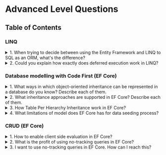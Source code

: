 # Advanced Level Questions

## Table of Contents

### LINQ

<details>
<summary>1. When trying to decide between using the Entity Framework and LINQ to SQL as an ORM, what's the difference?</summary>

>#### Answer:
>* **LINQ to SQL** only supports 1 to 1 mapping of database tables, views, sprocs and functions available in Microsoft SQL Server. It's a great API to use for quick data access construction to relatively well designed SQL Server databases. LINQ2SQL was first released with C# 3.0 and .Net Framework 3.5.
>* **LINQ to Entities** (ADO.Net Entity Framework) is an ORM (Object Relational Mapper) API which allows for a broad definition of object domain models and their relationships to many different ADO.Net data providers. As such, you can mix and match a number of different database vendors, application servers or protocols to design an aggregated mash-up of objects which are constructed from a variety of tables, sources, services, etc. ADO.Net Framework was released with the .Net Framework 3.5 SP1.

</details>

<details>
<summary>2. Could you explain how exactly does deferred execution work in LINQ?</code></summary>

>#### Answer:
When you create a LINQ query on an IQueryable<T> object, LINQ builds an Expression Tree that stores all the procedures to be executed on the queried collection. When you call an aggregation method, LINQ executes the Expression Tree and returns the query result. Expression tree is executed every time you call an aggregation method, so if the initial data is changed between the calls, the result may differ.

</details>

### Database modelling with Code First (EF Core)

<details>
<summary>1. What ways in which object-oriented inheritance can be represented in a database do you know? Describe each of them.</summary>

>#### Answer:
>There are 3 ways in which object-oriented inheritance can be represented in a database:
>
>1) **Table Per Hierarchy (TPH)** : One table is used to represent all classes in the hierarchy. A "discriminator" column is used to discriminate between differing types. The table takes the name of the base class or its associated DbSet property by default. In previous versions of Entity Framework, TPH was the default mapping pattern for inheritance. Entity Framework Core currently only implements the TPH pattern.
>
>2) **Table Per Type (TPT)** : A separate table is used to represent each type in the inheritance chain, including abstract types. Tables that represent derived types are related to their base type via foreign keys.
>
>3) **Table Per Concrete Type (TPC)** : A separate table is used to represent each concrete type in the inheritance chain. Properties in any abstract base type are generated as fields in each concrete type's table. There is no relationship between differing types.

</details>

<details>
<summary>2. What inheritance approaches are supported in EF Core? Describe each of them.</summary>

>#### Answer:
>There is only one pattern is supported now in EF Core:
>
>**Table Per Hierarchy (TPH)** : One table is used to represent all classes in the hierarchy. A "discriminator" column is used to discriminate between differing types. The table takes the name of the base class or its associated DbSet property by default. In previous versions of Entity Framework, TPH was the default mapping pattern for inheritance.
>
>The TPT pattern is currently being considered for inclusion but no date has been decided yet.
>
>The TPC pattern is currently on the backlog, which means that it is being considered for inclusion as a feature, but no date has been set as yet.

</details>

<details>
<summary>3. How Table Per Hierarchy Inheritance work in EF Core?</summary>

>#### Answer:
>Entity Framework Core will represent an object-oriented hierarchy in a single table that takes the name of the base class and includes a "discriminator" column to identify the specific type for each row. EF Core will only include types that are explicitly included in the model and will only implement the discriminator column if two or more types (including the base type) have a DbSet configured for them.

</details>

<details>
<summary>4. What limitations of model does EF Core has for data seeding process?</summary>

>#### Answer:
> Limitations of model seed data:
>* The primary key value needs to be specified even if it's usually generated by the database. It will be used to detect data changes between migrations.
>* Previously seeded data will be removed if the primary key is changed in any way.

</details>

### CRUD (EF Core)

<details>
<summary>1. How to enable client side evaluation in EF Core?</summary>

>#### Answer:
>You can explicitly opt into client evaluation by calling methods like `AsEnumerable` or `ToList` (`AsAsyncEnumerable` or `ToListAsync` for async). By using `AsEnumerable` you would be streaming the results, but using `ToList` would cause buffering by creating a list, which also takes additional memory. Though if you're enumerating multiple times, then storing results in a list helps more since there's only one query to the database. Depending on the particular usage, you should evaluate which method is more useful for the case.
>
```csharp
var specialCustomers =
  context.Customers
    .Where(c => c.Name.StartsWith(n))
    .AsEnumerable() // Switch to LINQ to Objects to client-eval the rest of the query
    .Where(c => IsSpecialCustomer(c));
```

</details>

<details>
<summary>2. What is the profit of using no-tracking queries in EF Core?</summary>

>#### Answer:
>No tracking query executes quickly because there is no need to setup change tracking information. It is useful when the results are used in a read-only scenario.

</details>

<details>
<summary>3. I want to use no-tracking queries in EF Core. How can I reach this?</summary>

>#### Answer:
>You can convert a query to a no-tracking query by using **AsNoTracking()** method.
>
>The **AsNoTracking()** method returns a new query where the change tracker will not track any of the entities that are returned. If the entity instances are modified, this will not be detected by the change tracker, and **SaveChanges()** will not persist those changes to the database.
>
```csharp
    using (var context = new MyContext())
    {
        var customers = context.Customers
            .AsNoTracking().ToList();
    }
```
>
>You can also change the default tracking behavior at the context instance level.
>
```csharp
    using (var context = new MyContext())
    {
        context.ChangeTracker.QueryTrackingBehavior = QueryTrackingBehavior.NoTracking;
        var customers = context.Customers.ToList();
    }
```
</details>
